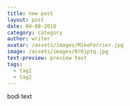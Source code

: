 ```yaml
---
title: new post
layout: post
date: 04-08-2018
category: category
author: writer
avatar: /assets/images/MikeFerrier.jpg
image: /assets/images/0r6jptq.jpg
text-preview: preview text
tags:
  - tag1
  - tag2
---
```

bodi text
